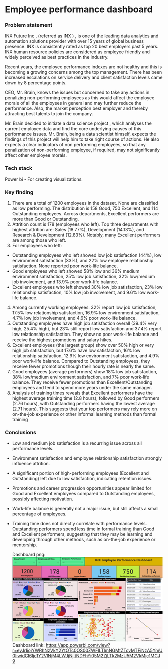 # Employee performance dashboard

### Problem statement
INX Future Inc , (referred as INX ) , is one of the leading data analytics and automation solutions provider with over 15 years of global business presence. INX is consistently rated as top 20 best employers past 5 years. INX human resource policies are considered as employee friendly and widely perceived as best practices in the industry.

Recent years, the employee performance indexes are not healthy and this is becoming a growing concerns among the top management. There has been increased escalations on service delivery and client satisfaction levels came down by 8 percentage points.

CEO, Mr. Brain, knows the issues but concerned to take any actions in penalizing non-performing employees as this would affect the employee morale of all the employees in general and may further reduce the performance. Also, the market perception best employer and thereby attracting best talents to join the company.

Mr. Brain decided to initiate a data science project , which analyses the current employee data and find the core underlying causes of this performance issues. Mr. Brain, being a data scientist himself, expects the findings of this project will help him to take right course of actions. He also expects a clear indicators of non performing employees, so that any penalization of non-performing employee, if required, may not significantly affect other employee morals.

### Tech stack
Power bi - For creating visualizations.

### Key finding
1. There are a total of 1200 employees in the dataset. None are classified as low performing. The distribution is 158 Good, 750 Excellent, and 114 Outstanding employees. Across departments, Excellent performers are more than Good or Outstanding.
2. Attrition count is 178 (employees who left). Top three departments with highest attrition are: Sales (18.77%), Development (14.13%), and Research & Development (12.83%). Notably, many Excellent performers are among those who left.
3. For employees who left: 
  - Outstanding employees who left showed low job satisfaction (44%), low environment satisfaction (33%), and 22% low employee relationship satisfaction. None reported poor work-life balance.
  - Good employees who left showed 58% low and 36% medium environment satisfaction, 25% low job satisfaction, 32% low/medium job involvement, and 13.9% poor work-life balance.
  - Excellent employees who left showed 30% low job satisfaction, 23% low relationship satisfaction, 10% low job involvement, and 9.6% low work-life balance.
4. Among currently working employees: 32% report low job satisfaction, 17.5% low relationship satisfaction, 16.9% low environment satisfaction, 4.7% low job involvement, and 4.6% poor work-life balance.
5. Outstanding employees have high job satisfaction overall (39.4% very high, 25.4% high), but 23% still report low satisfaction and 37.4% report low relationship satisfaction. They show no poor work-life balance and receive the highest promotions and salary hikes.
6. Excellent employees (the largest group) show over 50% high or very high job satisfaction, but 17.6% have low satisfaction, 16% low relationship satisfaction, 12.9% low environment satisfaction, and 4.9% poor work-life balance. Compared to Outstanding employees, they receive fewer promotions though their hourly rate is nearly the same.
7. Good employees (average performers) show 18% low job satisfaction, 38% low/medium environment satisfaction, and 7% poor work-life balance. They receive fewer promotions than Excellent/Outstanding employees and tend to spend more years under the same manager.
8.	Analysis of training times reveals that Excellent performers have the highest average training time (2.8 hours), followed by Good performers (2.76 hours), with Outstanding performers having the lowest average (2.71 hours). This suggests that your top performers may rely more on on-the-job experience or other informal learning methods than formal training

### Conclusions
- Low and medium job satisfaction is a recurring issue across all performance levels.
- Environment satisfaction and employee relationship satisfaction strongly influence attrition.
- A significant portion of high-performing employees (Excellent and Outstanding) left due to low satisfaction, indicating retention issues.
- Promotions and career progression opportunities appear limited for Good and Excellent employees compared to Outstanding employees, possibly affecting motivation.
- Work-life balance is generally not a major issue, but still affects a small percentage of employees.
- Training time does not directly correlate with performance levels. Outstanding performers spend less time in formal training than Good and Excellent performers, suggesting that they may be learning and developing through other methods, such as on-the-job experience or mentorship.

  Dashboard png: ![Dashboard Preview](https://github.com/savio999/employee_performance_dashboard_analysis/blob/main/dashboard%20picture.png)
  Dashboard link: https://app.powerbi.com/view?r=eyJrIjoiYWRhNzVkY2YtOTc0OS00ZWFlLTlmNGMtZTcyMTFiNzA5YmU0IiwidCI6Ijc1Y2VlNjM4LWJjNjItNDFhYi05M2ZjLTk2MzU5M2VkMjc1MCJ9


